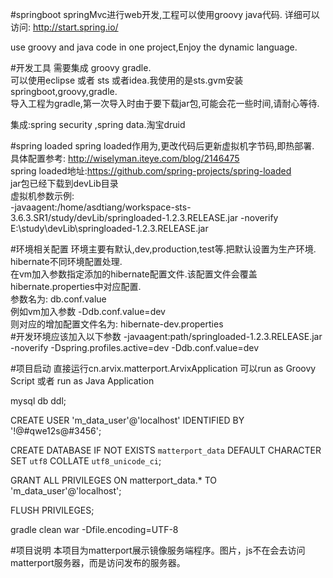 #springboot
springMvc进行web开发,工程可以使用groovy java代码.
详细可以访问:    http://start.spring.io/

use groovy and java code in one project,Enjoy the dynamic language.

#开发工具
需要集成 groovy  gradle.<br>
可以使用eclipse 或者 sts 或者idea.我使用的是sts.gvm安装 springboot,groovy,gradle.<br>
导入工程为gradle,第一次导入时由于要下载jar包,可能会花一些时间,请耐心等待.<br>

集成:spring security ,spring data.淘宝druid<br>


#spring loaded
spring loaded作用为,更改代码后更新虚拟机字节码,即热部署.<br>
具体配置参考: http://wiselyman.iteye.com/blog/2146475<br>
spring loaded地址:https://github.com/spring-projects/spring-loaded <br>
jar包已经下载到devLib目录<br>
虚拟机参数示例:<br>
-javaagent:/home/asdtiang/workspace-sts-3.6.3.SR1/study/devLib/springloaded-1.2.3.RELEASE.jar -noverify
‪E:\study\devLib\springloaded-1.2.3.RELEASE.jar

#环境相关配置
环境主要有默认,dev,production,test等.把默认设置为生产环境.<br>
hibernate不同环境配置处理.<br>
在vm加入参数指定添加的hibernate配置文件.该配置文件会覆盖hibernate.properties中对应配置.<br>
参数名为: db.conf.value<br>
例如vm加入参数    -Ddb.conf.value=dev<br>
则对应的增加配置文件名为: hibernate-dev.properties<br>
#开发环境应该加入以下参数
-javaagent:path/springloaded-1.2.3.RELEASE.jar  -noverify   -Dspring.profiles.active=dev  -Ddb.conf.value=dev

#项目启动
直接运行cn.arvix.matterport.ArvixApplication
可以run as Groovy Script 或者 run as Java Application

mysql db ddl;

CREATE USER 'm_data_user'@'localhost'  IDENTIFIED BY '!@#qwe12s@#3456';

CREATE DATABASE IF NOT EXISTS `matterport_data` DEFAULT CHARACTER SET `utf8` COLLATE `utf8_unicode_ci`;

GRANT ALL PRIVILEGES ON matterport_data.* TO 'm_data_user'@'localhost';

FLUSH PRIVILEGES;


 gradle clean war   -Dfile.encoding=UTF-8  
 
 #项目说明
 本项目为matterport展示镜像服务端程序。图片，js不在会去访问matterport服务器，而是访问发布的服务器。
 

